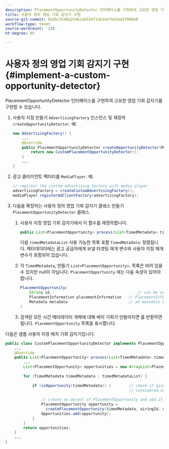 ```yaml
---
description: PlacementOpportunityDetector 인터페이스를 구현하여 고유한 영업 기회 감지기를 구현할 수 있습니다.
title: 사용자 정의 영업 기회 감지기 구현
source-git-commit: 02ebc3548a254b2a6554f1ab34afbb3ea5f09bb8
workflow-type: tm+mt
source-wordcount: '135'
ht-degree: 0%

---
```


# 사용자 정의 영업 기회 감지기 구현 {#implement-a-custom-opportunity-detector}

PlacementOpportunityDetector 인터페이스를 구현하여 고유한 영업 기회 감지기를 구현할 수 있습니다.

1. 사용자 지정 만들기 `AdvertisingFactory` 인스턴스 및 재정의 `createOpportunityDetector`. 예:

   ```java
   new AdvertisingFactory() { 
       ... 
       @Override 
       public PlacementOpportunityDetector createOpportunityDetector(MediaPlayerItem item) { 
           return new CustomPlacementOpportunityDetector(); 
       } 
       ... 
   }
   ```

1. 광고 클라이언트 팩터리를 `MediaPlayer`. 예:

   ```java
   // register the custom advertising factory with media player 
   advertisingFactory = createCustomAdvertisingFactory(); 
   mediaPlayer.registerAdClientFactory(advertisingFactory);
   ```

1. 다음을 확장하는 사용자 정의 영업 기회 감지기 클래스 만들기 `PlacementOpportunityDetector` 클래스.
   1. 사용자 지정 영업 기회 감지기에서 이 함수를 재정의합니다.

      ```java
      public List<PlacementOpportunity> process(List<TimedMetadata> timedMetadataList, Metadata metadata)
      ```

      다음 `timedMetadataList` 사용 가능한 목록 포함 `TimedMetadata`: 정렬됩니다. 메타데이터에는 광고 공급자에게 보낼 타겟팅 매개 변수와 사용자 지정 매개 변수가 포함되어 있습니다.

   1. 각 `TimedMetadata`, 만들기 `List<PlacementOpportunity>`. 목록은 비어 있을 수 있지만 null이 아닙니다. `PlacementOpportunity` 에는 다음 속성이 있어야 합니다.

      ```java
      PlacementOpportunity( 
          String id,                                      // can be id from timedMetadata 
          PlacementInformation placementInformation   // PlacementInformation object containing Type, time, duration 
          Metadata metadata                           // ad metadata containing targeting params sent to the ad provider 
      )
      ```

   1. 검색된 모든 시간 메타데이터 개체에 대해 배치 기회가 만들어지면 를 반환하면 됩니다. `PlacementOpportunity` 목록을 표시합니다.

다음은 샘플 사용자 지정 배치 기회 감지기입니다.

```java
public class CustomPlacementOpportunityDetector implements PlacementOpportunityDetector { 
    ... 
    @Override 
    public List<PlacementOpportunity> process(List<TimedMetadata> timedMetadataList, Metadata metadata) { 
        ... 
        List<PlacementOpportunity> opportunities = new ArrayList<PlacementOpportunity>(); 
 
        for (TimedMetadata timedMetadata : timedMetadataList) { 
 
            if (isOpportunity(timedMetadata)) {        // check if given timedMetadata should be  
                                                       // considered as an opportunity 
 
                // create an object of PlacementOpportunity and add it to the opportunities list 
                PlacementOpportunity opportunity =  
                  createPlacementOpportunity(timedMetadata, airingId, metadata); 
                Opportunities.add(opportunity); 
            } 
        } 
        return opportunities; 
    }    
    ... 
} 
```
